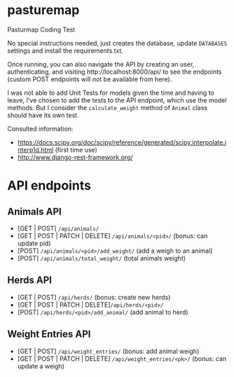 # pasturemap
Pasturmap Coding Test

No special instructions needed, just creates the database, update `DATABASES` settings and install the requirements.txt.

Once running, you can also navigate the API by creating an user, authenticating, and visiting http://localhost:8000/api/ to see the endpoints (custom POST endpoints will not be available from here).

I was not able to add Unit Tests for models given the time and having to leave, I've chosen to add the tests to the API endpoint, which use the model methods. But I consider the `calculate_weight` method of `Animal` class should have its own test.

Consulted information:
- https://docs.scipy.org/doc/scipy/reference/generated/scipy.interpolate.interp1d.html (first time use)
- http://www.django-rest-framework.org/


# API endpoints

## Animals API
- [GET | POST] `/api/animals/`
- [GET | POST | PATCH | DELETE] `/api/animals/<pid>/` (bonus: can update pid)
- [POST] `/api/animals/<pid>/add_weight/` (add a weigh to an animal)
- [POST] `/api/animals/total_weight/` (total animals weight)

## Herds API
- [GET | POST] `/api/herds/` (bonus: create new herds)
- [GET | POST | PATCH | DELETE]`/api/herds/<pid>/`
- [POST] `/api/herds/<pid>/add_animal/` (add animal to herd)

## Weight Entries API
- [GET | POST] `/api/weight_entries/` (bonus: add animal weigh)
- [GET | POST | PATCH | DELETE] `/api/weight_entries/<pk>/` (bonus: can update a weigh)



